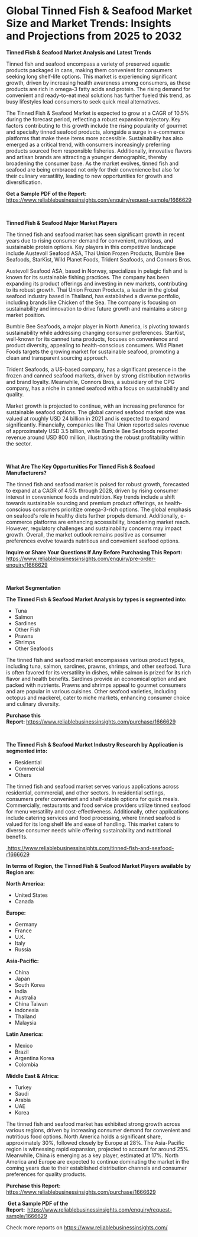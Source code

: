 <p><h1>Global Tinned Fish & Seafood Market Size and Market Trends: Insights and Projections from 2025 to 2032</h1></p><p><strong>Tinned Fish & Seafood Market Analysis and Latest Trends</strong></p>
<p><p>Tinned fish and seafood encompass a variety of preserved aquatic products packaged in cans, making them convenient for consumers seeking long shelf-life options. This market is experiencing significant growth, driven by increasing health awareness among consumers, as these products are rich in omega-3 fatty acids and protein. The rising demand for convenient and ready-to-eat meal solutions has further fueled this trend, as busy lifestyles lead consumers to seek quick meal alternatives.</p><p>The Tinned Fish & Seafood Market is expected to grow at a CAGR of 10.5% during the forecast period, reflecting a robust expansion trajectory. Key factors contributing to this growth include the rising popularity of gourmet and specialty tinned seafood products, alongside a surge in e-commerce platforms that make these items more accessible. Sustainability has also emerged as a critical trend, with consumers increasingly preferring products sourced from responsible fisheries. Additionally, innovative flavors and artisan brands are attracting a younger demographic, thereby broadening the consumer base. As the market evolves, tinned fish and seafood are being embraced not only for their convenience but also for their culinary versatility, leading to new opportunities for growth and diversification.</p></p>
<p><strong>Get a Sample PDF of the Report:&nbsp;</strong> <a href="https://www.reliablebusinessinsights.com/enquiry/request-sample/1666629?utm_campaign=2278&utm_medium=2&utm_source=Github&utm_content=ia&utm_term=08032025&utm_id=tinned-fish-seafood">https://www.reliablebusinessinsights.com/enquiry/request-sample/1666629</a></p>
<p>&nbsp;</p>
<p><strong>Tinned Fish & Seafood Major Market Players</strong></p>
<p><p>The tinned fish and seafood market has seen significant growth in recent years due to rising consumer demand for convenient, nutritious, and sustainable protein options. Key players in this competitive landscape include Austevoll Seafood ASA, Thai Union Frozen Products, Bumble Bee Seafoods, StarKist, Wild Planet Foods, Trident Seafoods, and Connors Bros.</p><p>Austevoll Seafood ASA, based in Norway, specializes in pelagic fish and is known for its sustainable fishing practices. The company has been expanding its product offerings and investing in new markets, contributing to its robust growth. Thai Union Frozen Products, a leader in the global seafood industry based in Thailand, has established a diverse portfolio, including brands like Chicken of the Sea. The company is focusing on sustainability and innovation to drive future growth and maintains a strong market position.</p><p>Bumble Bee Seafoods, a major player in North America, is pivoting towards sustainability while addressing changing consumer preferences. StarKist, well-known for its canned tuna products, focuses on convenience and product diversity, appealing to health-conscious consumers. Wild Planet Foods targets the growing market for sustainable seafood, promoting a clean and transparent sourcing approach.</p><p>Trident Seafoods, a US-based company, has a significant presence in the frozen and canned seafood markets, driven by strong distribution networks and brand loyalty. Meanwhile, Connors Bros, a subsidiary of the CPG company, has a niche in canned seafood with a focus on sustainability and quality.</p><p>Market growth is projected to continue, with an increasing preference for sustainable seafood options. The global canned seafood market size was valued at roughly USD 24 billion in 2021 and is expected to expand significantly. Financially, companies like Thai Union reported sales revenue of approximately USD 3.5 billion, while Bumble Bee Seafoods reported revenue around USD 800 million, illustrating the robust profitability within the sector.</p></p>
<p>&nbsp;</p>
<p><strong>What Are The Key Opportunities For Tinned Fish & Seafood Manufacturers?</strong></p>
<p><p>The tinned fish and seafood market is poised for robust growth, forecasted to expand at a CAGR of 4.5% through 2028, driven by rising consumer interest in convenience foods and nutrition. Key trends include a shift towards sustainable sourcing and premium product offerings, as health-conscious consumers prioritize omega-3-rich options. The global emphasis on seafood's role in healthy diets further propels demand. Additionally, e-commerce platforms are enhancing accessibility, broadening market reach. However, regulatory challenges and sustainability concerns may impact growth. Overall, the market outlook remains positive as consumer preferences evolve towards nutritious and convenient seafood options.</p></p>
<p><strong>Inquire or Share Your Questions If Any Before Purchasing This Report:</strong> <a href="https://www.reliablebusinessinsights.com/enquiry/pre-order-enquiry/1666629?utm_campaign=2278&utm_medium=2&utm_source=Github&utm_content=ia&utm_term=08032025&utm_id=tinned-fish-seafood">https://www.reliablebusinessinsights.com/enquiry/pre-order-enquiry/1666629</a></p>
<p>&nbsp;</p>
<p><strong>Market Segmentation</strong></p>
<p><strong>The Tinned Fish & Seafood Market Analysis by types is segmented into:</strong></p>
<p><ul><li>Tuna</li><li>Salmon</li><li>Sardines</li><li>Other Fish</li><li>Prawns</li><li>Shrimps</li><li>Other Seafoods</li></ul></p>
<p><p>The tinned fish and seafood market encompasses various product types, including tuna, salmon, sardines, prawns, shrimps, and other seafood. Tuna is often favored for its versatility in dishes, while salmon is prized for its rich flavor and health benefits. Sardines provide an economical option and are packed with nutrients. Prawns and shrimps appeal to gourmet consumers and are popular in various cuisines. Other seafood varieties, including octopus and mackerel, cater to niche markets, enhancing consumer choice and culinary diversity.</p></p>
<p><strong>Purchase this Report:&nbsp;</strong><a href="https://www.reliablebusinessinsights.com/purchase/1666629?utm_campaign=2278&utm_medium=2&utm_source=Github&utm_content=ia&utm_term=08032025&utm_id=tinned-fish-seafood">https://www.reliablebusinessinsights.com/purchase/1666629</a></p>
<p>&nbsp;</p>
<p><strong>The Tinned Fish & Seafood Market Industry Research by Application is segmented into:</strong></p>
<p><ul><li>Residential</li><li>Commercial</li><li>Others</li></ul></p>
<p><p>The tinned fish and seafood market serves various applications across residential, commercial, and other sectors. In residential settings, consumers prefer convenient and shelf-stable options for quick meals. Commercially, restaurants and food service providers utilize tinned seafood for menu versatility and cost-effectiveness. Additionally, other applications include catering services and food processing, where tinned seafood is valued for its long shelf life and ease of handling. This market caters to diverse consumer needs while offering sustainability and nutritional benefits.</p></p>
<p><a href="https://www.reliablebusinessinsights.com/tinned-fish-and-seafood-r1666629?utm_campaign=2278&utm_medium=2&utm_source=Github&utm_content=ia&utm_term=08032025&utm_id=tinned-fish-seafood">&nbsp;https://www.reliablebusinessinsights.com/tinned-fish-and-seafood-r1666629</a></p>
<p><strong>In terms of Region, the Tinned Fish & Seafood Market Players available by Region are:</strong></p>
<p>
    <p> <strong> North America: </strong>
        <ul>
            <li>United States</li>
            <li>Canada</li>
        </ul>
        </p> 
    <p> <strong> Europe: </strong>
        <ul>
            <li>Germany</li>
            <li>France</li>
            <li>U.K.</li>
            <li>Italy</li>
            <li>Russia</li>
        </ul>
        </p> 
    <p> <strong> Asia-Pacific: </strong>
        <ul>
            <li>China</li>
            <li>Japan</li>
            <li>South Korea</li>
            <li>India</li>
            <li>Australia</li>
            <li>China Taiwan</li>
            <li>Indonesia</li>
            <li>Thailand</li>
            <li>Malaysia</li>
        </ul>
        </p> 
    <p> <strong> Latin America: </strong>
        <ul>
            <li>Mexico</li>
            <li>Brazil</li>
            <li>Argentina Korea</li>
            <li>Colombia</li>
        </ul>
        </p> 
    <p> <strong> Middle East & Africa: </strong>
        <ul>
            <li>Turkey</li>
            <li>Saudi</li>
            <li>Arabia</li>
            <li>UAE</li>
            <li>Korea</li>
        </ul>
    </p>
    </p>
<p><p>The tinned fish and seafood market has exhibited strong growth across various regions, driven by increasing consumer demand for convenient and nutritious food options. North America holds a significant share, approximately 30%, followed closely by Europe at 28%. The Asia-Pacific region is witnessing rapid expansion, projected to account for around 25%. Meanwhile, China is emerging as a key player, estimated at 17%. North America and Europe are expected to continue dominating the market in the coming years due to their established distribution channels and consumer preferences for quality products.</p></p>
<p><strong>Purchase this Report: </strong><a href="https://www.reliablebusinessinsights.com/purchase/1666629?utm_campaign=2278&utm_medium=2&utm_source=Github&utm_content=ia&utm_term=08032025&utm_id=tinned-fish-seafood">https://www.reliablebusinessinsights.com/purchase/1666629</a></p>
<p>&nbsp;<strong>Get a Sample PDF of the Report:&nbsp;&nbsp;</strong><a href="https://www.reliablebusinessinsights.com/enquiry/request-sample/1666629?utm_campaign=2278&utm_medium=2&utm_source=Github&utm_content=ia&utm_term=08032025&utm_id=tinned-fish-seafood">https://www.reliablebusinessinsights.com/enquiry/request-sample/1666629</a></p>
<p><strong></strong></p>
<p>Check more reports on <a href="https://www.reliablebusinessinsights.com/?utm_campaign=2278&utm_medium=2&utm_source=Github&utm_content=ia&utm_term=08032025&utm_id=tinned-fish-seafood">https://www.reliablebusinessinsights.com/</a></p>